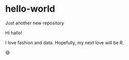 # hello-world
Just another new repository

Hi hallo!

I love fashion and data. Hopefully, my next love will be R.

:smile:
